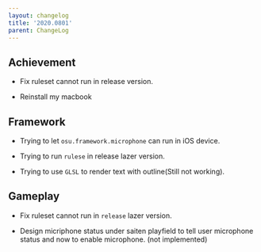 ```yaml
---
layout: changelog
title: '2020.0801'
parent: ChangeLog
---
```


## Achievement

- Fix ruleset cannot run in release version.

- Reinstall my macbook

## Framework

- Trying to let `osu.framework.microphone` can run in iOS device.

- Trying to run `rulese` in release lazer version.

- Trying to use `GLSL` to render text with outline(Still not working).

## Gameplay

- Fix ruleset cannot run in `release` lazer version.

- Design micriphone status under saiten playfield to tell user microphone status and now to enable microphone. (not implemented)

